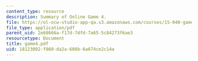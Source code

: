 ```yaml
---
content_type: resource
description: Summary of Online Game 4.
file: https://ol-ocw-studio-app-qa.s3.amazonaws.com/courses/15-040-game-theory-for-managers-spring-2004/18123002f860da2a606b6a674ce2c14a_game4.pdf
file_type: application/pdf
parent_uid: 2e68666a-f17d-7dfd-7a65-5c84273f6ae3
resourcetype: Document
title: game4.pdf
uid: 18123002-f860-da2a-606b-6a674ce2c14a
---
```

